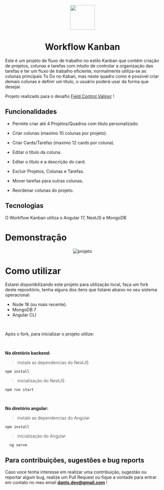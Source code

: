 <div align="center">
  <img width="80px" src="https://raw.githubusercontent.com/ldantsc/fieldflow-challenger/master/packages/angular/src/assets/logo.svg">

  <h1>Workflow Kanban</h1>
</div>

Este é um projeto de fluxo de trabalho no estilo Kanban que contém criação de projetos, colunas e tarefas com intuito de controlar a organização das tarefas e ter um fluxo de trabalho eficiente, normalmente utiliza-se as colunas principais To Do no Kaban, mas neste quadro como é possivel criar demais colunas e definir um titulo, o usuário poderá usar da forma que desejar.

Projeto realizado para o desafio [Field Control Valinor](https://github.com/FieldControl/valinor) !

## Funcionalidades

- Permite criar até 4 Projetos/Quadros com título personalizado.

- Criar colunas (maximo 10 colunas por projeto).

- Criar Cards/Tarefas (maximo 12 cards por coluna).

- Editar o título da coluna.

- Editar o título e a descrição do card.

- Excluir Projetos, Colunas e Tarefas.

- Mover tarefas para outras colunas.

- Reordenar colunas do projeto.

## Tecnologias

O Workflow Kanban utiliza o Angular 17, NestJS e MongoDB

# Demonstração

<div align="center">

![projeto](https://media3.giphy.com/media/v1.Y2lkPTc5MGI3NjExOGV4ODF1NXczZGlldGc3dWI4bmxsNXJncDQzcXFpYWtrZXk2bTd1dCZlcD12MV9pbnRlcm5hbF9naWZfYnlfaWQmY3Q9Zw/miKZf3vSmZ8eep5cLd/giphy.gif)

</div>

# Como utilizar

Estarei disponibilizando este projeto para utilização local, faça um fork deste repositório, tenha alguns dos itens que listarei abaixo no seu sistema operacional:

- Node 18 (ou mais recente).
- MongoDB 7
- Angular CLI

<br>

Após o fork, para inicializar o projeto utilize:

<br>

<strong>No diretório backend:</strong>

> instale as dependencias do NestJS

```
npm install
```

> inicialização do NestJS

```
npm run start
```
<br>

<strong>No diretório angular:</strong>

> instale as dependencias do Angular

```
npm install
```

> inicialização do Angular

```
  ng serve
```

## Para contribuições, sugestões e bug reports

Caso voce tenha interesse em realizar uma contribuição, sugestão ou reportar algum bug, realize um Pull Request ou fique a vontade para entrar em contato no meu email **dants.dev@gmail.com** !